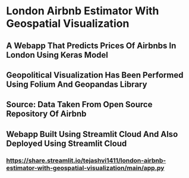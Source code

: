 # London Airbnb Estimator With Geospatial Visualization
## A Webapp That Predicts Prices Of Airbnbs In London Using Keras Model
## Geopolitical Visualization Has Been Performed Using Folium And Geopandas Library

## Source: Data Taken From Open Source Repository Of Airbnb
## Webapp Built Using Streamlit Cloud And Also Deployed Using Streamlit Cloud
### https://share.streamlit.io/tejashvi1411/london-airbnb-estimator-with-geospatial-visualization/main/app.py

